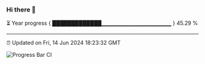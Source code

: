 ### Hi there 👋

⏳ Year progress { █████████████▁▁▁▁▁▁▁▁▁▁▁▁▁▁▁▁▁ } 45.29 %

---

⏰ Updated on Fri, 14 Jun 2024 18:23:32 GMT

![Progress Bar CI](https://github.com/liununu/liununu/workflows/Progress%20Bar%20CI/badge.svg)
